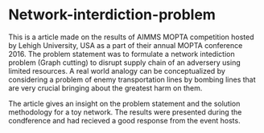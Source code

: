 # Network-interdiction-problem

This is a article made on the results of AIMMS MOPTA competition hosted by Lehigh University, USA as a part of their annual MOPTA conference 2016. The problem statement was to formulate a network intediction problem (Graph cutting) to disrupt supply chain of an adversery using limited resources. A real world analogy can be conceptualized by considering a problem of enemy transportation lines by bombing lines that are very crucial bringing about the greatest harm on them.

The article gives an insight on the problem statement and the solution methodology for a toy network. The results were presented during the condference and had recieved a good response from the event hosts.
